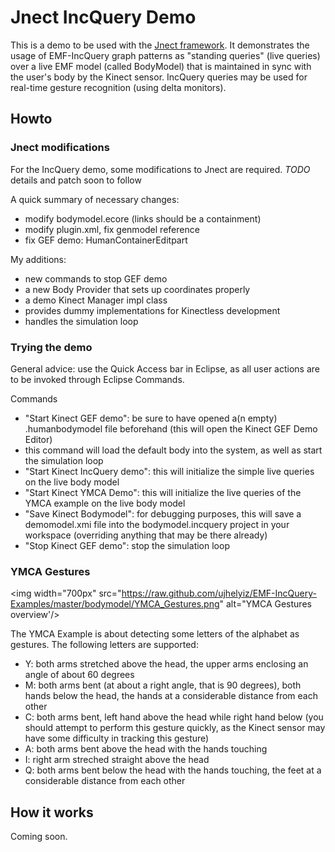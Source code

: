 # Jnect IncQuery Demo

This is a demo to be used with the [Jnect framework](http://code.google.com/a/eclipselabs.org/p/jnect/). It demonstrates the usage of EMF-IncQuery graph patterns as "standing queries" (live queries) over a live EMF model (called BodyModel) that is maintained in sync with the user's body by the Kinect sensor. IncQuery queries may be used for real-time gesture recognition (using delta monitors).

## Howto

### Jnect modifications

For the IncQuery demo, some modifications to Jnect are required. 
*TODO* details and patch soon to follow 

A quick summary of necessary changes:
 - modify bodymodel.ecore (links should be a containment)
 - modify plugin.xml, fix genmodel reference
 - fix GEF demo: HumanContainerEditpart

My additions:
 - new commands to stop GEF demo
 - a new Body Provider that sets up coordinates properly
 - a demo Kinect Manager impl class
  - provides dummy implementations for Kinectless development
  - handles the simulation loop 
  
### Trying the demo

General advice: use the Quick Access bar in Eclipse, as all user actions are to be invoked through Eclipse Commands.

Commands
 - "Start Kinect GEF demo": be sure to have opened a(n empty) .humanbodymodel file beforehand (this will open the Kinect GEF Demo Editor)
  - this command will load the default body into the system, as well as start the simulation loop
 - "Start Kinect IncQuery demo": this will initialize the simple live queries on the live body model
 - "Start Kinect YMCA Demo": this will initialize the live queries of the YMCA example on the live body model
 - "Save Kinect Bodymodel": for debugging purposes, this will save a demomodel.xmi file into the bodymodel.incquery project in your workspace (overriding anything that may be there already)
 - "Stop Kinect GEF demo": stop the simulation loop
 
### YMCA Gestures
 
<img width="700px" src="https://raw.github.com/ujhelyiz/EMF-IncQuery-Examples/master/bodymodel/YMCA_Gestures.png" alt="YMCA Gestures overview'/>

The YMCA Example is about detecting some letters of the alphabet as gestures. The following letters are supported:
- Y: both arms stretched above the head, the upper arms enclosing an angle of about 60 degrees
- M: both arms bent (at about a right angle, that is 90 degrees), both hands below the head, the hands at a considerable distance from each other
- C: both arms bent, left hand above the head while right hand below (you should attempt to perform this gesture quickly, as the Kinect sensor may have some difficulty in tracking this gesture)
- A: both arms bent above the head with the hands touching
- I: right arm streched straight above the head
- Q: both arms bent below the head with the hands touching, the feet at a considerable distance from each other   
 
## How it works

Coming soon. 
